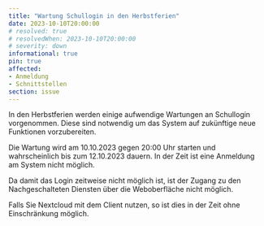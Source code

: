 ```yaml
---
title: "Wartung Schullogin in den Herbstferien"
date: 2023-10-10T20:00:00
# resolved: true
# resolvedWhen: 2023-10-10T20:00:00
# severity: down
informational: true
pin: true 
affected:
- Anmeldung
- Schnittstellen
section: issue
---
```


In den Herbstferien werden einige aufwendige Wartungen an Schullogin vorgenommen. Diese sind notwendig um das System auf zukünftige neue Funktionen vorzubereiten.

Die Wartung wird am 10.10.2023 gegen 20:00 Uhr starten und wahrscheinlich bis zum 12.10.2023 dauern. In der Zeit ist eine Anmeldung am System nicht möglich.

Da damit das Login zeitweise nicht möglich ist, ist der Zugang zu den Nachgeschalteten Diensten über die Weboberfläche nicht möglich.

Falls Sie Nextcloud mit dem Client nutzen, so ist dies in der Zeit ohne Einschränkung möglich.

